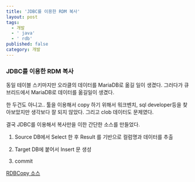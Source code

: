 ```yaml
---
title: 'JDBC를 이용한 RDM 복사'
layout: post
tags:
  - 개발
  - ' java'
  - ' rdb'
published: false
category: 개발
---
```

### JDBC를 이용한 RDM 복사

동일 테이블 스키마지만
  오라클의 데이터를 MariaDB로 옮길 일이 생겼다.
  그러다가 큐브리드에서 MariaDB로 데이터를 옮길일이 생겼다.
  
한 두건도 아니고.. 툴을 이용해서 copy 하기 위해서 워크벤치, sql developer등을 찾아보았지만 생각보다 잘 되지 않았다. 그리고 clob 데이터도 문제였다.

결국 JDBC를 이용해서 복사만을 이한 간단한 소스를 만들었다.


1. Source DB에서 Select 한 후 Result 를 기반으로 컬럼명과 데이터를 추출

 
 

2. Target DB에 붙어서 Insert 문 생성
3. commit






[RDBCopy 소스](https://github.com/nakanara/RDBCopy "RDBCopy 소스")
